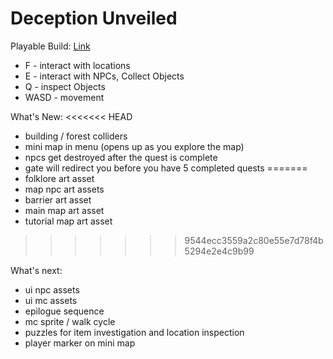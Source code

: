 # Deception Unveiled
 
Playable Build: [Link](https://dahmanp.github.io/Deception-Unveiled/)
- F - interact with  locations
- E - interact with NPCs, Collect Objects
- Q - inspect Objects
- WASD - movement

What's New:
<<<<<<< HEAD
- building / forest colliders
- mini map in menu (opens up as you explore the map)
- npcs get destroyed after the quest is complete
- gate will redirect you before you have 5 completed quests
=======
- folklore art asset
- map npc art assets
- barrier art asset
- main map art asset
- tutorial map art asset
>>>>>>> 9544ecc3559a2c80e55e7d78f4b5294e2e4c9b99

What's next:
- ui npc assets
- ui mc assets
- epilogue sequence
- mc sprite / walk cycle
- puzzles for item investigation and location inspection
- player marker on mini map
